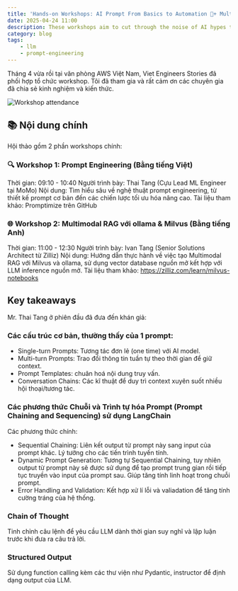 ```yaml
---
title: 'Hands-on Workshops: AI Prompt From Basics to Automation 🚀+ Multimodal RAG with ollama & Milvus'
date: 2025-04-24 11:00
description: ​These workshops aim to cut through the noise of AI hypes to help you understand what are truly important for you to learn, offering attendees a unique opportunity to learn from industry leaders and people who really built and operated AI & ML systems in production.
category: blog
tags:
    - llm
    - prompt-engineering
---
```


Tháng 4 vừa rồi tại văn phòng AWS Việt Nam, Viet Engineers Stories đã phối hợp tổ chức workshop. Tôi đã tham gia và rất cảm ơn các chuyên gia đã chia sẻ kinh nghiệm và kiến thức.


![Workshop attendance](https://static.ssan.me/prompt-engineering-viet-eng-stories.JPG)

## 📚 Nội dung chính
Hội thảo gồm 2 phần workshops chính:

### 🔍 Workshop 1: Prompt Engineering (Bằng tiếng Việt)

Thời gian: 09:10 - 10:40
Người trình bày: Thai Tang (Cựu Lead ML Engineer tại MoMo)
Nội dung: Tìm hiểu sâu về nghệ thuật prompt engineering, từ thiết kế prompt cơ bản đến các chiến lược tối ưu hóa nâng cao.
Tài liệu tham khảo: Promptimize trên GitHub

### 🌐 Workshop 2: Multimodal RAG với ollama & Milvus (Bằng tiếng Anh)

Thời gian: 11:00 - 12:30
Người trình bày: Ivan Tang (Senior Solutions Architect từ Zilliz)
Nội dung: Hướng dẫn thực hành về việc tạo Multimodal RAG với Milvus và ollama, sử dụng vector database nguồn mở kết hợp với LLM inference nguồn mở.
Tài liệu tham khảo: https://zilliz.com/learn/milvus-notebooks

## Key takeaways
Mr. Thai Tang ở phiên đầu đã đưa đến khán giả:

### Các cấu trúc cơ bản, thường thấy của 1 prompt:

* Single-turn Prompts: Tương tác đơn lẻ (one time) với AI model.
* Multi-turn Prompts: Trao đổi thông tin tuần tự theo thời gian để giữ context.
* Prompt Templates: chuân hoá nội dung truy vấn.
* Conversation Chains: Các kĩ thuật để duy trì context xuyên suốt nhiều hội thoại/tương tác.

### Các phương thức Chuỗi và Trình tự hóa Prompt (Prompt Chaining and Sequencing) sử dụng LangChain

Các phương thức chính:
- Sequential Chaining: Liên kết output từ prompt này sang input của prompt khác. Lý tưởng cho các tiến trình tuyến tính.
- Dynamic Prompt Generation: Tương tự Sequential Chaining, tuy nhiên output từ prompt này sẽ được sử dụng để tạo prompt trung gian rồi tiếp tục truyền vào input của prompt sau. Giúp tăng tính linh hoạt trong chuỗi prompt.
- Error Handling and Validation: Kết hợp xử lí lỗi và valiadation để tăng tính cường tráng của hệ thống.

### Chain of Thought
Tinh chỉnh câu lệnh để yêu cầu LLM dành thời gian suy nghĩ và lập luận trước khi đưa ra câu trả lời.

### Structured Output
Sử dụng function calling kèm các thư viện như Pydantic, instructor để định dạng output của LLM.
